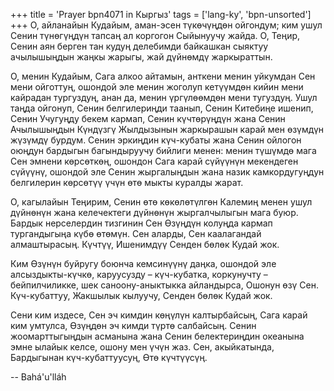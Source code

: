 +++
title = 'Prayer bpn4071 in Кыргыз'
tags = ['lang-ky', 'bpn-unsorted']
+++
О, айланайын Кудайым, аман-эсен түкөчүңдөн ойгондум; ким ушул Сенин түнөгүңдүн тапсаң ал коргогон Сыйынуучу жайда. О, Теңир, Сенин аян берген тан кудуң делебимди байкашкан сыяктуу ачылышыңдын жаңкы жарыгы, жай дүйнөмдү жаркыраттын.

О, менин Кудайым, Сага алкоо айтамын, анткени менин уйкумдан Сен мени ойготтуң, ошондой эле менин жоголуп кетүүмдөн кийин мени кайрадан тургуздуң, анан да, менин үргүлөөмдөн мени тугуздуң. Ушул таңда ойгонуп, Сенин белгилериңди таанып, Сенин Китебиңе ишенип, Сенин Учугуңду бекем кармап, Сенин күчтөрүңдүн жана Сенин Ачылышыңдын Күндүзгү Жылдызынын жаркырашын карай мен өзүмдүн жүзүмдү бурдум. Сенин эркиңдин күч-кубаты жана Сенин ойлогон оюңдун бардыгын багындыруучу бийлиги менен: менин түшүмдө мага Сен эмнени көрсөткөң, ошондон Сага карай сүйүүнүн мекендеген сүйүүнү, ошондой эле Сенин жыргалыңдын жана назик камкордугуңдун белгилерин көрсөтүү үчүн өтө мыкты куралды жарат.

О, кагылайын Теңирим, Сенин өтө көкөлөтүлгөн Калемиң менен ушул дүйнөнүн жана келечектеги дүйнөнүн жыргалчылыгын мага буюр. Бардык нерселердин тизгинин Сен Өзүңдүн колуңда кармап тургандыгыңа күбө өтөмүн. Сен аларды, Сен каалагандай алмаштырасың. Күчтүү, Ишенимдүү Сенден бөлөк Кудай жок.

Ким Өзүнүн буйругу боюнча кемсинүүнү даңка, ошондой эле алсыздыкты-күчкө, каруусузду – күч-кубатка, коркунучту – бейпилчиликке, шек саноону-аныктыкка айландырса, Ошонун өзү Сен. Күч-кубаттуу, Жакшылык кылуучу, Сенден бөлөк Кудай жок.

Сени ким издесе, Сен эч кимдин көңүлүн калтырбайсың, Сага карай ким умтулса, Өзүңдөн эч кимди түртө салбайсың. Сенин жоомарттыгыңдын асманына жана Сенин белектериңдин океанына эмне ылайык келсе, ошону мен үчүн жаз. Сен, акыйкатында, Бардыгынан күч-кубаттуусуң, Өтө күчтүүсүң.

-- Bahá'u'lláh
